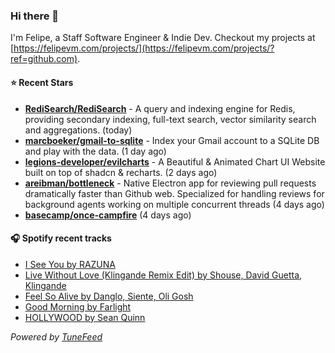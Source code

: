 ### Hi there 👋

I'm Felipe, a Staff Software Engineer & Indie Dev. Checkout my projects at [https://felipevm.com/projects/](https://felipevm.com/projects/?ref=github.com).

#### ⭐ Recent Stars
- **[RediSearch/RediSearch](https://github.com/RediSearch/RediSearch)** - A query and indexing engine for Redis, providing secondary indexing, full-text search, vector similarity search and aggregations. (today)
- **[marcboeker/gmail-to-sqlite](https://github.com/marcboeker/gmail-to-sqlite)** - Index your Gmail account to a SQLite DB and play with the data. (1 day ago)
- **[legions-developer/evilcharts](https://github.com/legions-developer/evilcharts)** - A Beautiful &amp; Animated Chart UI Website built on top of shadcn &amp; recharts. (2 days ago)
- **[areibman/bottleneck](https://github.com/areibman/bottleneck)** - Native Electron app for reviewing pull requests dramatically faster than Github web. Specialized for handling reviews for background agents working on multiple concurrent threads (4 days ago)
- **[basecamp/once-campfire](https://github.com/basecamp/once-campfire)** (4 days ago)

#### 🎧 Spotify recent tracks
- [I See You by RAZUNA](https://open.spotify.com/track/5lJt8jABBLICwHmJkuLfVI)
- [Live Without Love (Klingande Remix Edit) by Shouse, David Guetta, Klingande](https://open.spotify.com/track/5kMjeYbAfMSDQxsX138bu6)
- [Feel So Alive by Danglo, Siente, Oli Gosh](https://open.spotify.com/track/5Cznt9idpH9qSwTuMXBnMc)
- [Good Morning by Farlight](https://open.spotify.com/track/09ml3xcjtlIFDJOK2VP1Qi)
- [HOLLYWOOD by Sean Quinn](https://open.spotify.com/track/4TTjqIowzUhgtzXgezuPcz)

_Powered by [TuneFeed](https://tunefeed.app?ref=github.com)_
